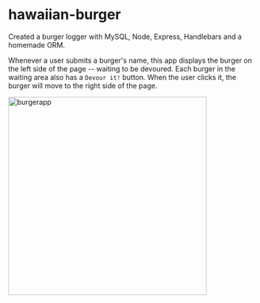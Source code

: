 # hawaiian-burger
Created a burger logger with MySQL, Node, Express, Handlebars and a homemade ORM.

Whenever a user submits a burger's name, this app displays the burger on the left side of the page -- waiting to be devoured. Each burger in the waiting area also has a `Devour it!` button. When the user clicks it, the burger will move to the right side of the page.

<img width="400" alt="burgerapp" src="https://cloud.githubusercontent.com/assets/18505102/21940490/98668b80-d992-11e6-9c48-a38717aab3f0.png">
